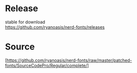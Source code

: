 # Release
stable for download  
https://github.com/ryanoasis/nerd-fonts/releases

# Source
[https://github.com/ryanoasis/nerd-fonts/raw/master/patched-fonts/SourceCodePro/Regular/complete/]

